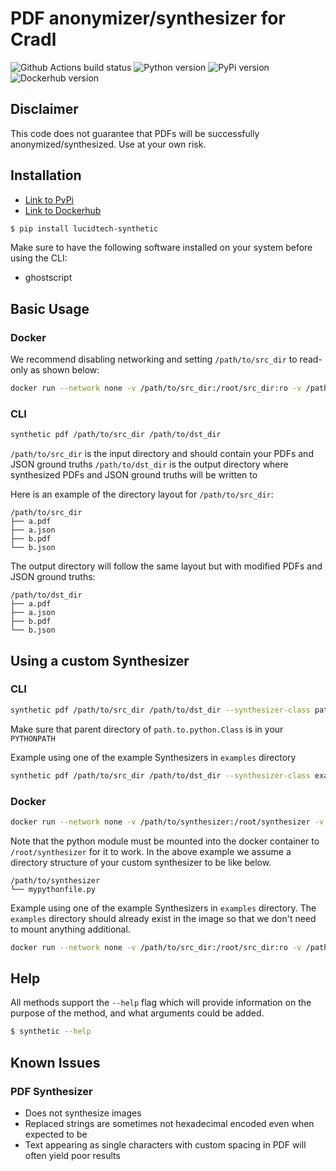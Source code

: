 # PDF anonymizer/synthesizer for Cradl

![Github Actions build status](https://github.com/LucidtechAI/synthetic/actions/workflows/pipeline.yaml/badge.svg)
![Python version](https://img.shields.io/pypi/pyversions/lucidtech-synthetic?logo=Python)
![PyPi version](https://img.shields.io/pypi/v/lucidtech-synthetic?logo=PyPi)
![Dockerhub version](https://img.shields.io/docker/v/lucidtechai/synthetic?logo=Docker)

## Disclaimer

This code does not guarantee that PDFs will be successfully anonymized/synthesized. Use at your own risk.

## Installation

- [Link to PyPi](https://pypi.org/project/lucidtech-synthetic/)
- [Link to Dockerhub](https://hub.docker.com/r/lucidtechai/synthetic/tags)

```bash
$ pip install lucidtech-synthetic
```

Make sure to have the following software installed on your system before using the CLI:

- ghostscript

## Basic Usage

### Docker

We recommend disabling networking and setting `/path/to/src_dir` to read-only as shown below:

```bash
docker run --network none -v /path/to/src_dir:/root/src_dir:ro -v /path/to/dst_dir:/root/dst_dir -it lucidtechai/synthetic pdf /root/src_dir /root/dst_dir
```

### CLI

```bash
synthetic pdf /path/to/src_dir /path/to/dst_dir
```

`/path/to/src_dir` is the input directory and should contain your PDFs and JSON ground truths
`/path/to/dst_dir` is the output directory where synthesized PDFs and JSON ground truths will be written to

Here is an example of the directory layout for `/path/to/src_dir`:
```
/path/to/src_dir
├── a.pdf
├── a.json
├── b.pdf
└── b.json
```

The output directory will follow the same layout but with modified PDFs and JSON ground truths:
```
/path/to/dst_dir
├── a.pdf
├── a.json
├── b.pdf
└── b.json
```

## Using a custom Synthesizer

### CLI

```bash
synthetic pdf /path/to/src_dir /path/to/dst_dir --synthesizer-class path.to.python.Class
```

Make sure that parent directory of `path.to.python.Class` is in your `PYTHONPATH`

Example using one of the example Synthesizers in `examples` directory

```bash
synthetic pdf /path/to/src_dir /path/to/dst_dir --synthesizer-class examples.exclude-words.synthesizer.ExcludeWordsSynthesizer
```

### Docker

```bash
docker run --network none -v /path/to/synthesizer:/root/synthesizer -v /path/to/src_dir:/root/src_dir:ro -v /path/to/dst_dir:/root/dst_dir -it lucidtechai/synthetic pdf /root/src_dir /root/dst_dir --synthesizer-class mypythonfile.ExcludeWordsSynthesizer
```

Note that the python module must be mounted into the docker container to `/root/synthesizer` for it to work. In the above example we assume a directory structure of your custom synthesizer to be like below.

```
/path/to/synthesizer
└── mypythonfile.py
```

Example using one of the example Synthesizers in `examples` directory. The `examples` directory should already exist in the image so that we don't need to mount anything additional.

```bash
docker run --network none -v /path/to/src_dir:/root/src_dir:ro -v /path/to/dst_dir:/root/dst_dir -it lucidtechai/synthetic pdf /root/src_dir /root/dst_dir --synthesizer-class examples.exclude-words.synthesizer.ExcludeWordsSynthesizer
```

## Help

All methods support the `--help` flag which will provide information on the purpose of the method, 
and what arguments could be added.

```bash
$ synthetic --help
```

## Known Issues

### PDF Synthesizer

- Does not synthesize images
- Replaced strings are sometimes not hexadecimal encoded even when expected to be
- Text appearing as single characters with custom spacing in PDF will often yield poor results
